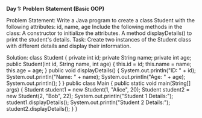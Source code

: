 **Day 1: Problem Statement (Basic OOP)**

Problem Statement:
Write a Java program to create a class Student with the following attributes:   id, name, age
Include the following methods in the class:
A constructor to initialize the attributes.
A method displayDetails() to print the student's details.
Task:  Create two instances of the Student class with different details and display their information.

Solution: 
class Student {
    private int id;
    private String name;
    private int age;
    public Student(int id, String name, int age) {
        this.id = id;
        this.name = name;
        this.age = age;
    }
    public void displayDetails() {
        System.out.println("ID: " + id);
        System.out.println("Name: " + name);
        System.out.println("Age: " + age);
        System.out.println();
    }
}
public class Main {
    public static void main(String[] args) {
        Student student1 = new Student(1, "Alice", 20);
        Student student2 = new Student(2, "Bob", 22);
        System.out.println("Student 1 Details:");
        student1.displayDetails();
        System.out.println("Student 2 Details:");
        student2.displayDetails();
    }
}
